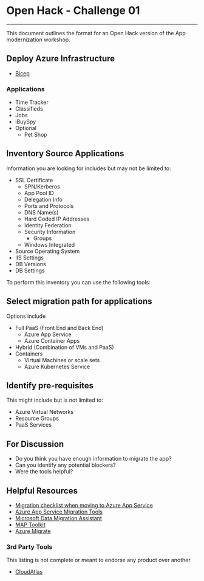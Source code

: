 # Open Hack - Challenge 01

---

This document outlines the format for an Open Hack version of the App modernization workshop.

## Deploy Azure Infrastructure

* [Bicep](../Shared/IaaS/Bicep/)

### Applications

* Time Tracker
* Classifieds
* Jobs
* iBuySpy
* Optional
  * Pet Shop

## Inventory Source Applications

Information you are looking for includes but may not be limited to:

* SSL Certificate
  * SPN/Kerberos
  * App Pool ID
  * Delegation Info
  * Ports and Protocols
  * DNS Name(s)
  * Hard Coded IP Addresses
  * Identity Federation
  * Security Information
    * Groups
  * Windows Integrated
* Source Operating System
* IIS Settings
* DB Versions
* DB Settings

To perform this inventory you can use the following tools:

## Select migration path for applications

Options include

* Full PaaS (Front End and Back End)
  * Azure App Service
  * Azure Container Apps
* Hybrid (Combination of VMs and PaaS)
* Containers
  * Virtual Machines or scale sets
  * Azure Kubernetes Service

## Identify pre-requisites

This might include but is not limited to:

* Azure Virtual Networks
* Resource Groups
* PaaS Services

## For Discussion

* Do you think you have enough information to migrate the app?
* Can you identify any potential blockers?
* Were the tools helpful?

## Helpful Resources

* [Migration checklist when moving to Azure App Service](https://techcommunity.microsoft.com/t5/apps-on-azure-blog/checklist-for-migrating-web-apps-to-app-service/ba-p/3810991)
* [Azure App Service Migration Tools](https://azure.microsoft.com/products/app-service/migration-tools/)
* [Microsoft Data Migration Assistant](https://learn.microsoft.com/sql/dma/dma-overview?view=sql-server-ver16)
* [MAP Toolkit](https://learn.microsoft.com/training/modules/sql-server-discovery-using-map/)
* [Azure Migrate](https://azure.microsoft.com/en-us/services/azure-migrate/)

### 3rd Party Tools

This listing is not complete or meant to endorse any product over another

* [CloudAtlas](https://www.cloudatlasinc.com/)